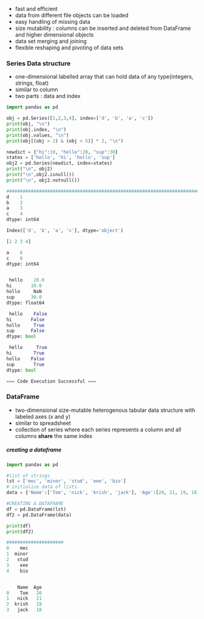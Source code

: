 - fast and efficient
- data from different file objects can be loaded
- easy handling of missing data
- size mutability : columns can be inserted and deleted from DataFrame and higher dimensional objects
- data set merging and joining
- flexible reshaping and pivoting of data sets

### Series Data structure
- one-dimensional labelled array that can hold data of any type(integers, strings, float) 
- similar to column
- two parts : data and index

```python
import pandas as pd

obj = pd.Series([1,2,3,4], index=['d', 'b', 'a', 'c'])
print(obj, "\n")
print(obj.index, "\n")
print(obj.values, "\n")
print(obj[(obj > 2) & (obj < 5)] * 2, "\n")

newdict = {"hi":10, "hello":20, "sup":30}
states = ['hello', 'hi', 'hollo', 'sup'] 
obj2 = pd.Series(newdict, index=states)
print("\n", obj2)
print("\n",obj2.isnull())
print("\n", obj2.notnull())

##################################################################################
d    1
b    2
a    3
c    4
dtype: int64 

Index(['d', 'b', 'a', 'c'], dtype='object') 

[1 2 3 4] 

a    6
c    8
dtype: int64 


 hello    20.0
hi       10.0
hollo     NaN
sup      30.0
dtype: float64

 hello    False
hi       False
hollo     True
sup      False
dtype: bool

 hello     True
hi        True
hollo    False
sup       True
dtype: bool

=== Code Execution Successful ===
```

### DataFrame
- two-dimensional size-mutable heterogenous tabular data structure with labeled axes (x and y)
- similar to spreadsheet
- collection of series where each series represents a column and all columns **share** the same index

##### creating a dataframe
```python
import pandas as pd

#list of strings
lst = ['mec', 'minor', 'stud', 'eee', 'bio']
# initialise data of lists.
data = {'Name':['Tom', 'nick', 'krish', 'jack'], 'Age':[20, 21, 19, 18], 'Place':['alp', 'ekm', 'kol', 'tvm']}

#CREATING A DATAFRAME
df = pd.DataFrame(lst)
df2 = pd.DataFrame(data)

print(df)
print(df2)

#####################
0    mec
1  minor
2   stud
3    eee
4    bio


    Name  Age
0    Tom   20
1   nick   21
2  krish   19
3   jack   18
```